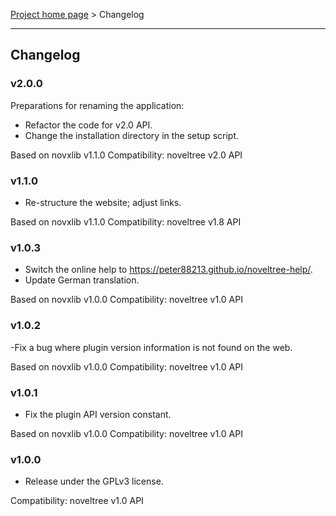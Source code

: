 [Project home page](../) > Changelog

------------------------------------------------------------------------

## Changelog

### v2.0.0

Preparations for renaming the application:
- Refactor the code for v2.0 API.
- Change the installation directory in the setup script.

Based on novxlib v1.1.0
Compatibility: noveltree v2.0 API

### v1.1.0

- Re-structure the website; adjust links.

Based on novxlib v1.1.0
Compatibility: noveltree v1.8 API

### v1.0.3

- Switch the online help to https://peter88213.github.io/noveltree-help/.
- Update German translation.

Based on novxlib v1.0.0
Compatibility: noveltree v1.0 API

### v1.0.2

-Fix a bug where plugin version information is not found on the web.

Based on novxlib v1.0.0
Compatibility: noveltree v1.0 API

### v1.0.1

- Fix the plugin API version constant.

Based on novxlib v1.0.0
Compatibility: noveltree v1.0 API

### v1.0.0

- Release under the GPLv3 license.

Compatibility: noveltree v1.0 API